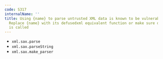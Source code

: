 ```yaml
---
code: S317
internalName: ''
title: Using {name} to parse untrusted XML data is known to be vulnerable to XML attacks.
  Replace {name} with its defusedxml equivalent function or make sure defusedxml.defuse_stdlib()
  is called
---
```


 * `xml.sax.parse`
 * `xml.sax.parseString`
 * `xml.sax.make_parser`